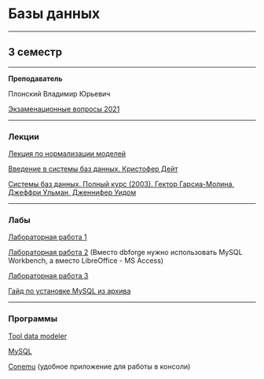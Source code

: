 # Базы данных
____________
## 3 семестр
___________
**Преподаватель**

Плонский Владимир Юрьевич

[Экзаменационные вопросы 2021](../Files/Databases/Экз_вопросы_по_%20дисц_БД_2021.pdf)
_________
### Лекции

[Лекция по нормализации моделей](../Files/Databases/НОРМАЛИЗАЦИЯ_2022.pdf)

[Введение в системы баз данных. Кристофер Дейт](../Files/Databases/Введение_в_системы_баз_данных.pdf)

[Системы баз данных. Полный курс (2003). Гектор Гарсиа-Молина, Джеффри Ульман, Дженнифер Уидом](../Files/Databases/Системы_баз_данных_полный_курс.pdf)
_________
### Лабы

[Лабораторная работа 1](../Files/Databases/Лаб_1%20TDM.doc)

[Лабораторная работа 2](../Files/Databases/Лабораторная_работа_MySQL.pdf) (Вместо dbforge нужно использовать MySQL Workbench, а вместо LibreOffice - MS Access)

[Лабораторная работа 3](../Files/Databases/Лаб_3%20SQL.docx) 

[Гайд по установке MySQL из архива](../Files/Databases/GuideMySQL.md)
__________
### Программы

[Tool data modeler](https://disk.yandex.ru/d/sF1ltdDv0cJHHw)

[MySQL](https://dev.mysql.com/downloads/)

[Conemu](https://conemu.github.io/) (удобное приложение для работы в консоли)
